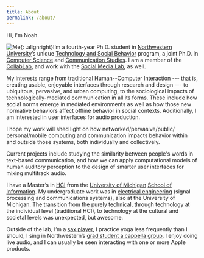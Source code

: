 ```yaml
---
title: About
permalink: /about/
---
```


Hi, I'm Noah.

![Me]({{site.baseurl}}/images/me_fordshoot.png){: .alignright}I’m a fourth-year Ph.D. student in [Northwestern University](http://www.northwestern.edu)’s unique [Technology and Social Behavior](http://tsb.northwestern.edu/) program, a joint Ph.D. in [Computer Science](http://eecs.northwestern.edu/) and [Communication Studies](http://www.communication.northwestern.edu/). I am a member of the [CollabLab](http://collablab.northwestern.edu/), and work with the [Social Media Lab](http://socialmedia.northwestern.edu/), as well.

My interests range from traditional Human--Computer Interaction --- that is, creating usable, enjoyable interfaces through research and design --- to ubiquitous, pervasive, and urban computing, to the sociological impacts of technologically-mediated communication in all its forms. These include how social norms emerge in mediated environments as well as how those new normative behaviors affect offline behavior in social contexts. Additionally, I am interested in user interfaces for audio production.

I hope my work will shed light on how networked/&#8203;pervasive/&#8203;public/&#8203;personal/&#8203;mobile computing and communication impacts behavior within and outside those systems, both individually and collectively.

Current projects include studying the similarity between people's words in text-based communication, and how we can apply computational models of human auditory perception to the design of smarter user interfaces for mixing multitrack audio.

I have a Master’s in [HCI](http://www.si.umich.edu/academics/msi/human-computer-interaction-hci) from the [University of Michigan](http://www.umich.edu/) [School of Information](http://www.si.umich.edu/). My undergraduate work was in <a title="U of M EECS" href="http://www.eecs.umich.edu/">electrical engineering</a> (signal processing and communications systems), also at the University of Michigan. The transition from the purely technical, through technology at the individual level (traditional HCI), to technology at the cultural and societal levels was unexpected, but awesome.

Outside of the lab, I’m a [sax player](http://mmb.music.umich.edu/), I practice yoga less frequently than I should, I sing in Northwestern’s [grad student a cappella group](http://groups.northwestern.edu/catatonics/), I enjoy doing live audio, and I can usually be seen interacting with one or more Apple products.